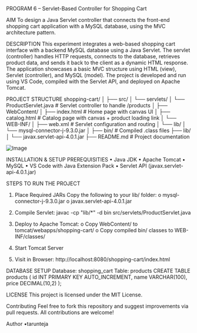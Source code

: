 PROGRAM 6 – Servlet-Based Controller for Shopping Cart

AIM
To design a Java Servlet controller that connects the front-end shopping cart application with a MySQL database, using the MVC architecture pattern.

DESCRIPTION
This experiment integrates a web-based shopping cart interface with a backend MySQL database using a Java Servlet. The servlet (controller) handles HTTP requests, connects to the database, retrieves product data, and sends it back to the client as a dynamic HTML response. The application showcases a basic MVC structure using HTML (view), Servlet (controller), and MySQL (model).
The project is developed and run using VS Code, compiled with the Servlet API, and deployed on Apache Tomcat.

PROJECT STRUCTURE
shopping-cart/
│
├── src/
│   └── servlets/
│       └── ProductServlet.java     # Servlet controller to handle /products
│
├── WebContent/
│   ├── index.html                  # Home page with canvas UI
│   ├── catalog.html                # Catalog page with canvas + product loading link
│   └── WEB-INF/
│       ├── web.xml                 # Servlet configuration and routing
│       └── lib/
│           └── mysql-connector-j-9.3.0.jar
│
├── bin/                            # Compiled .class files
├── lib/
│   └── javax.servlet-api-4.0.1.jar
├── README.md                       # Project documentation

![Image](https://github.com/user-attachments/assets/407eaa31-d877-403a-a1fe-7e2b412a4e15)


  
INSTALLATION & SETUP
PREREQUISITIES
•	Java JDK
•	Apache Tomcat
•	MySQL
•	VS Code with Java Extension Pack
•	Servlet API (javax.servlet-api-4.0.1.jar)

STEPS TO RUN THE PROJECT
1.	Place Required JARs
Copy the following to your lib/ folder:
o	mysql-connector-j-9.3.0.jar
o	javax.servlet-api-4.0.1.jar
2.	Compile Servlet:
javac -cp "lib/*" -d bin src/servlets/ProductServlet.java

3.	Deploy to Apache Tomcat:
o	Copy WebContent/ to tomcat/webapps/shopping-cart/
o	Copy compiled bin/ classes to WEB-INF/classes/
4.	Start Tomcat Server
5.	Visit in Browser:
http://localhost:8080/shopping-cart/index.html

DATABASE SETUP
Database: shopping_cart
Table: products
CREATE TABLE products (
  id INT PRIMARY KEY AUTO_INCREMENT,
  name VARCHAR(100),
  price DECIMAL(10,2)
);

LICENSE
This project is licensed under the MIT License.

Contributing
Feel free to fork this repository and suggest improvements via pull requests. All contributions are welcome!

Author
•tarunteja

